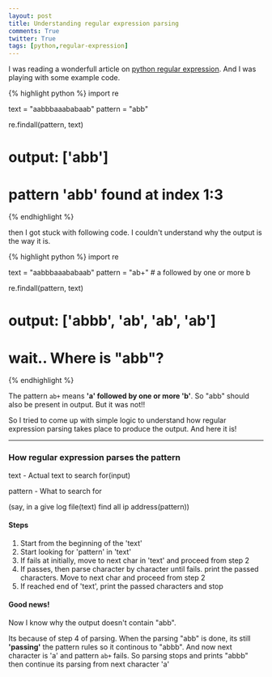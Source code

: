 ```yaml
---
layout: post
title: Understanding regular expression parsing
comments: True
twitter: True
tags: [python,regular-expression]
---
```


I was reading a wonderfull article on [python regular expression](http://pymotw.com/2/re/). And I was playing with some example code.

{% highlight python %}
import re

text = "aabbbaaababaab"
pattern = "abb"

re.findall(pattern, text)
# output: ['abb']
# pattern 'abb' found at index 1:3
{% endhighlight %}

then I got stuck with following code. I couldn't understand why the output is the way it is.

{% highlight python %}
import re

text = "aabbbaaababaab"
pattern = "ab+" # a followed by one or more b

re.findall(pattern, text)
# output: ['abbb', 'ab', 'ab', 'ab']
# wait.. Where is "abb"?
{% endhighlight %}

<!--break-->

The pattern ```ab+``` means __'a' followed by one or more 'b'__. So "abb" should also be present in output. But it was not!!

So I tried to come up with simple logic to understand how regular expression parsing takes place to produce the output. And here it is!

-----

### How regular expression parses the pattern

text - Actual text to search for(input)

pattern - What to search for

(say, in a give log file(text) find all ip address(pattern))

#### Steps
1. Start from the beginning of the 'text'
2. Start looking for 'pattern' in 'text'
3. If fails at initially, move to next char in 'text' and proceed from step 2
4. If passes, then parse character by character until fails. print the passed characters. Move to next char and proceed from step 2
5. If reached end of 'text', print the passed characters and stop

#### Good news!

Now I know why the output doesn't contain "abb".

Its because of step 4 of parsing. When the parsing "abb" is done, its still __'passing'__ the pattern rules so it continous to "abbb". And now next character is 'a' and pattern ```ab+``` fails. So parsing stops and prints "abbb" then continue its parsing from next character 'a'